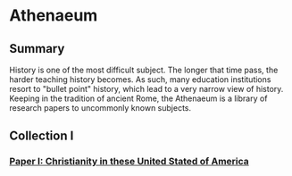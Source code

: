 # Athenaeum

## Summary

History is one of the most difficult subject. The longer that time pass, the harder teaching history becomes. As such, many education institutions resort to "bullet point" history, which lead to a very narrow view of history. Keeping in the tradition of ancient Rome, the Athenaeum is a library of research papers to uncommonly known subjects.

## Collection I

### [Paper I: Christianity in these United Stated of America](usa-christianity.md)
